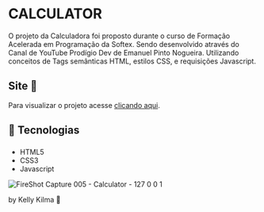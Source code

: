 # CALCULATOR
O projeto da Calculadora foi proposto durante o curso de Formação Acelerada em Programação da Softex. Sendo desenvolvido através do Canal de YouTube Prodígio Dev de Emanuel Pinto Nogueira. Utilizando conceitos de Tags semânticas HTML, estilos CSS, e requisições Javascript. 

## Site :abacus:
Para visualizar o projeto acesse [clicando aqui](https://kellykilmadesousa.github.io/CALCULATOR/).

## :rocket:  Tecnologias

###
- HTML5
- CSS3 
- Javascript

![FireShot Capture 005 - Calculator - 127 0 0 1](https://github.com/kellykilmadesousa/CALCULATOR/assets/107444658/43118f1a-61e6-4ed0-b9fc-c101076de107)

by Kelly Kilma :art:
